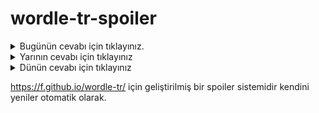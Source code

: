 # wordle-tr-spoiler

<details>
  <summary>Bugünün cevabı için tıklayınız.</summary>
  <br>
    <b> başak </b>
</details>

<details>
  <summary>Yarının cevabı için tıklayınız</summary>
  <br>
   <b> sauna </b>
</details>

<details>
  <summary>Dünün cevabı için tıklayınız </summary>
  <br>
  <b> düzen </b>
</details>

https://f.github.io/wordle-tr/ için geliştirilmiş bir spoiler sistemidir kendini yeniler otomatik olarak.


